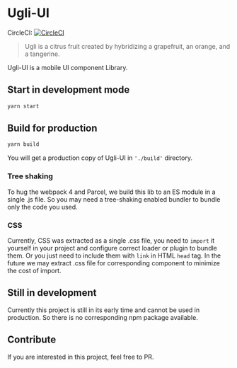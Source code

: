 # Ugli-UI

CircleCI: [![CircleCI](https://circleci.com/gh/HUSTFE/Ugli-UI.svg?style=svg)](https://circleci.com/gh/HUSTFE/Ugli-UI)

> Ugli is a citrus fruit created by hybridizing a grapefruit, an orange, and a tangerine.

Ugli-UI is a mobile UI component Library.

## Start in development mode
```bash
yarn start
```

## Build for production

```bash
yarn build
```

You will get a production copy of Ugli-UI in `'./build'` directory.

### Tree shaking
To hug the webpack 4 and Parcel, we build this lib to an ES module in a single .js file.
So you may need a tree-shaking enabled bundler to bundle only the code you used.

### CSS
Currently, CSS was extracted as a single .css file, you need to `import` it yourself in your project
and configure correct loader or plugin to bundle them.
Or you just need to include them with `link` in HTML `head` tag.
In the future we may extract .css file for corresponding component to minimize the cost of import.

## Still in development
Currently this project is still in its early time and cannot be used in production.
So there is no corresponding npm package available.

## Contribute
If you are interested in this project, feel free to PR.
